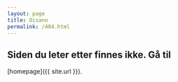 ```yaml
---
layout: page
title: Oisann
permalink: /404.html
---
```


## Siden du leter etter finnes ikke. Gå til 
[homepage]({{ site.url }}).
